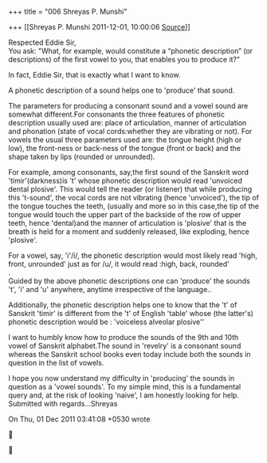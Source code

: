 +++
title = "006 Shreyas P. Munshi"

+++
[[Shreyas P. Munshi	2011-12-01, 10:00:06 [Source](https://groups.google.com/g/samskrita/c/LWd4m62YRCw)]]



Respected Eddie Sir,  
You ask: "What, for example, would constitute a “phonetic description” (or descriptions) of the first vowel to you, that enables you to produce it?"  
  
In fact, Eddie Sir, that is exactly what I want to know.  
  
A phonetic description of a sound helps one to 'produce' that sound.  
  
The parameters for producing a consonant sound and a vowel sound are somewhat different.For consonants the three features of phonetic description usually used are: place of articulation, manner of articulation and phonation (state of vocal cords:whether they are vibrating or not). For vowels the usual three parameters used are: the tongue height (high or low), the front-ness or back-ness of the tongue (front or back) and the shape taken by lips (rounded or unrounded).  
  
For example, among consonants, say,the first sound of the Sanskrit word 'timir'(darkness)is 't' whose phonetic description would read 'unvoiced dental plosive'. This would tell the reader (or listener) that while producing this 't-sound', the vocal cords are not vibrating (hence 'unvoiced'), the tip of the tongue touches the teeth, (usually and more so in this case,the tip of the tongue would touch the upper part of the backside of the row of upper teeth, hence 'dental)and the manner of articulation is 'plosive' that is the breath is held for a moment and suddenly released, like exploding, hence 'plosive'.  
  
For a vowel, say, 'i'/i/, the phonetic description would most likely read 'high, front, unrounded' just as for /u/, it would read :high, back, rounded'  
.  
Guided by the above phonetic descriptions one can 'produce' the sounds 't', 'i' and 'u' anywhere, anytime irrespective of the language..  
  
Additionally, the phonetic description helps one to know that the 't' of Sanskrit 'timir' is different from the 't' of English 'table' whose (the latter's) phonetic description would be : 'voiceless alveolar plosive''  
  
I want to humbly know how to produce the sounds of the 9th and 10th vowel of Sanskrit alphabet.The sound in 'revelry' is a consonant sound whereas the Sanskrit school books even today include both the sounds in question in the list of vowels.  
  
I hope you now understand my difficulty in 'producing' the sounds in question as a 'vowel sounds'. To my simple mind, this is a fundamental query and, at the risk of looking 'naive', I am honestly looking for help.  
Submitted with regards...Shreyas  
  
On Thu, 01 Dec 2011 03:41:08 +0530 wrote





